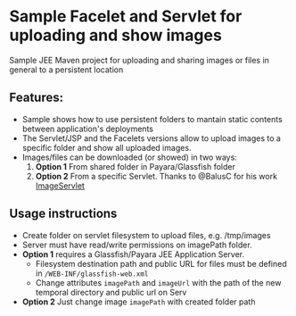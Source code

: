 Sample Facelet and Servlet for uploading and show images
==========

Sample JEE Maven project for uploading and sharing images or files in general to a persistent location

Features:
-------------
- Sample shows how to use persistent folders to mantain static contents between application's deployments
- The Servlet/JSP and the Facelets versions allow to upload images to a specific folder and show all uploaded images.
- Images/files can be downloaded (or showed) in two ways:
   1. **Option 1** From shared folder in Payara/Glassfish folder
   2. **Option 2** From a specific Servlet. Thanks to @BalusC for his work [ImageServlet](http://balusc.blogspot.com/2007/04/imageservlet.html)

Usage instructions
----------------
- Create folder on servlet filesystem to upload files, e.g. /tmp/images
- Server must have read/write permissions on imagePath folder.
- **Option 1** requires a Glassfish/Payara JEE Application Server. 
   - Filesystem destination path and public URL for files must be defined in ``/WEB-INF/glassfish-web.xml``
   - Change attributes ``imagePath`` and ``imageUrl`` with the path of the new temporal directory and public url on Serv
- **Option 2** Just change image ``imagePath`` with created folder path  
  
